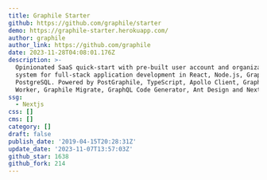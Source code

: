 ```yaml
---
title: Graphile Starter
github: https://github.com/graphile/starter
demo: https://graphile-starter.herokuapp.com/
author: graphile
author_link: https://github.com/graphile
date: 2023-11-28T04:08:01.176Z
description: >-
  Opinionated SaaS quick-start with pre-built user account and organization
  system for full-stack application development in React, Node.js, GraphQL and
  PostgreSQL. Powered by PostGraphile, TypeScript, Apollo Client, Graphile
  Worker, Graphile Migrate, GraphQL Code Generator, Ant Design and Next.js
ssg:
  - Nextjs
css: []
cms: []
category: []
draft: false
publish_date: '2019-04-15T20:28:31Z'
update_date: '2023-11-07T13:57:03Z'
github_star: 1638
github_fork: 214
---
```

